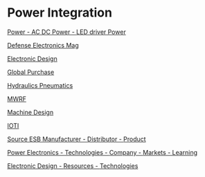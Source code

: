 # Power Integration

<a href="https://www.power.com/">Power - </a>
<a href="https://ac-dc.power.com/">AC DC Power - </a>
<a href="https://led-driver.power.com/">LED driver Power </a>

<a href="http://defenseelectronicsmag.com/">Defense Electronics Mag</a>

<a href="http://electronicdesign.com/site-archive">Electronic Design</a>

<a href="http://globalpurchasing.com/top-electronics-distributors-home">Global Purchase</a>

<a href="http://hydraulicspneumatics.com/">Hydraulics Pneumatics</a>

<a href="http://mwrf.com/">MWRF</a>

<a href="http://machinedesign.com/">Machine Design</a>

<a href="http://www.ioti.com/">IOTI</a>

<a href="http://sourceesb.com/manufacturers/listing/all">Source ESB Manufacturer - </a>
<a href="http://sourceesb.com/distributors/listing/all">Distributor - </a>
<a href="http://sourceesb.com/products-and-services">Product</a>

<a href="http://powerelectronics.com/">Power Electronics - </a>
<a href="http://powerelectronics.com/technologies">Technologies - </a>
<a href="http://powerelectronics.com/company-directory">Company - </a>
<a href="http://powerelectronics.com/markets">Markets - </a>
<a href="http://powerelectronics.com/learning-resources">Learning</a>

<a href="http://electronicdesign.com/">Electronic Design - </a>
<a href="http://electronicdesign.com/learning-resources">Resources - </a>
<a href="http://electronicdesign.com/technologies">Technologies</a>

